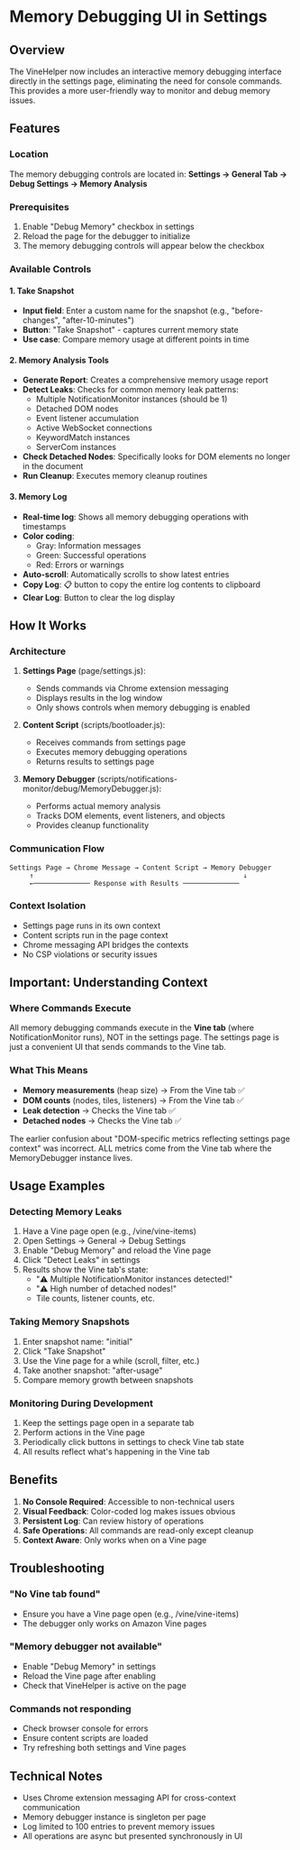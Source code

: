 # Memory Debugging UI in Settings

## Overview

The VineHelper now includes an interactive memory debugging interface directly in the settings page, eliminating the need for console commands. This provides a more user-friendly way to monitor and debug memory issues.

## Features

### Location

The memory debugging controls are located in:
**Settings → General Tab → Debug Settings → Memory Analysis**

### Prerequisites

1. Enable "Debug Memory" checkbox in settings
2. Reload the page for the debugger to initialize
3. The memory debugging controls will appear below the checkbox

### Available Controls

#### 1. Take Snapshot

- **Input field**: Enter a custom name for the snapshot (e.g., "before-changes", "after-10-minutes")
- **Button**: "Take Snapshot" - captures current memory state
- **Use case**: Compare memory usage at different points in time

#### 2. Memory Analysis Tools

- **Generate Report**: Creates a comprehensive memory usage report
- **Detect Leaks**: Checks for common memory leak patterns:
    - Multiple NotificationMonitor instances (should be 1)
    - Detached DOM nodes
    - Event listener accumulation
    - Active WebSocket connections
    - KeywordMatch instances
    - ServerCom instances
- **Check Detached Nodes**: Specifically looks for DOM elements no longer in the document
- **Run Cleanup**: Executes memory cleanup routines

#### 3. Memory Log

- **Real-time log**: Shows all memory debugging operations with timestamps
- **Color coding**:
    - Gray: Information messages
    - Green: Successful operations
    - Red: Errors or warnings
- **Auto-scroll**: Automatically scrolls to show latest entries
- **Copy Log**: 📋 button to copy the entire log contents to clipboard
- **Clear Log**: Button to clear the log display

## How It Works

### Architecture

1. **Settings Page** (page/settings.js):

    - Sends commands via Chrome extension messaging
    - Displays results in the log window
    - Only shows controls when memory debugging is enabled

2. **Content Script** (scripts/bootloader.js):

    - Receives commands from settings page
    - Executes memory debugging operations
    - Returns results to settings page

3. **Memory Debugger** (scripts/notifications-monitor/debug/MemoryDebugger.js):
    - Performs actual memory analysis
    - Tracks DOM elements, event listeners, and objects
    - Provides cleanup functionality

### Communication Flow

```
Settings Page → Chrome Message → Content Script → Memory Debugger
     ↑                                                    ↓
     ←────────────── Response with Results ──────────────
```

### Context Isolation

- Settings page runs in its own context
- Content scripts run in the page context
- Chrome messaging API bridges the contexts
- No CSP violations or security issues

## Important: Understanding Context

### Where Commands Execute

All memory debugging commands execute in the **Vine tab** (where NotificationMonitor runs), NOT in the settings page. The settings page is just a convenient UI that sends commands to the Vine tab.

### What This Means

- **Memory measurements** (heap size) → From the Vine tab ✅
- **DOM counts** (nodes, tiles, listeners) → From the Vine tab ✅
- **Leak detection** → Checks the Vine tab ✅
- **Detached nodes** → Checks the Vine tab ✅

The earlier confusion about "DOM-specific metrics reflecting settings page context" was incorrect. ALL metrics come from the Vine tab where the MemoryDebugger instance lives.

## Usage Examples

### Detecting Memory Leaks

1. Have a Vine page open (e.g., /vine/vine-items)
2. Open Settings → General → Debug Settings
3. Enable "Debug Memory" and reload the Vine page
4. Click "Detect Leaks" in settings
5. Results show the Vine tab's state:
    - "⚠️ Multiple NotificationMonitor instances detected!"
    - "⚠️ High number of detached nodes!"
    - Tile counts, listener counts, etc.

### Taking Memory Snapshots

1. Enter snapshot name: "initial"
2. Click "Take Snapshot"
3. Use the Vine page for a while (scroll, filter, etc.)
4. Take another snapshot: "after-usage"
5. Compare memory growth between snapshots

### Monitoring During Development

1. Keep the settings page open in a separate tab
2. Perform actions in the Vine page
3. Periodically click buttons in settings to check Vine tab state
4. All results reflect what's happening in the Vine tab

## Benefits

1. **No Console Required**: Accessible to non-technical users
2. **Visual Feedback**: Color-coded log makes issues obvious
3. **Persistent Log**: Can review history of operations
4. **Safe Operations**: All commands are read-only except cleanup
5. **Context Aware**: Only works when on a Vine page

## Troubleshooting

### "No Vine tab found"

- Ensure you have a Vine page open (e.g., /vine/vine-items)
- The debugger only works on Amazon Vine pages

### "Memory debugger not available"

- Enable "Debug Memory" in settings
- Reload the Vine page after enabling
- Check that VineHelper is active on the page

### Commands not responding

- Check browser console for errors
- Ensure content scripts are loaded
- Try refreshing both settings and Vine pages

## Technical Notes

- Uses Chrome extension messaging API for cross-context communication
- Memory debugger instance is singleton per page
- Log limited to 100 entries to prevent memory issues
- All operations are async but presented synchronously in UI
